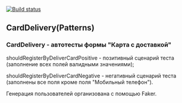 [![Build status](https://ci.appveyor.com/api/projects/status/2gl5d4f4n77s4urk?svg=true)](https://ci.appveyor.com/project/TatyanaGV/patterns-homework2-3)

## CardDelivery(Patterns)

### CardDelivery - автотесты формы "Карта с доставкой"
shouldRegisterByDeliverCardPositive - позитивный сценарий теста (заполнение всех полей валидными значениями);

shouldRegisterByDeliverCardNegative - негативный сценарий теста (заполнены все поля кроме поля "Мобильный телефон").

Генерация пользователей организована с помощью Faker.